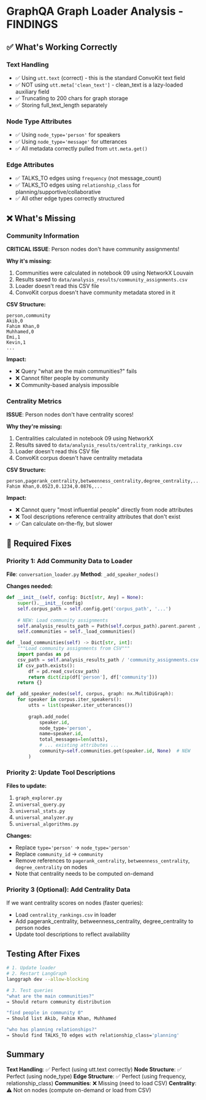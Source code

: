 # GraphQA Graph Loader Analysis - FINDINGS

## ✅ What's Working Correctly

### Text Handling
- ✅ Using `utt.text` (correct) - this is the standard ConvoKit text field
- ✅ NOT using `utt.meta['clean_text']` - clean_text is a lazy-loaded auxiliary field
- ✅ Truncating to 200 chars for graph storage
- ✅ Storing full_text_length separately

### Node Type Attributes
- ✅ Using `node_type='person'` for speakers
- ✅ Using `node_type='message'` for utterances
- ✅ All metadata correctly pulled from `utt.meta.get()`

### Edge Attributes  
- ✅ TALKS_TO edges using `frequency` (not message_count)
- ✅ TALKS_TO edges using `relationship_class` for planning/supportive/collaborative
- ✅ All other edge types correctly structured

## ❌ What's Missing

### Community Information
**CRITICAL ISSUE**: Person nodes don't have community assignments!

**Why it's missing:**
1. Communities were calculated in notebook 09 using NetworkX Louvain
2. Results saved to `data/analysis_results/community_assignments.csv`
3. Loader doesn't read this CSV file
4. ConvoKit corpus doesn't have community metadata stored in it

**CSV Structure:**
```
person,community
Akib,0
Fahim Khan,0
Muhhamed,0
Emi,1
Kevin,1
...
```

**Impact:**
- ❌ Query "what are the main communities?" fails
- ❌ Cannot filter people by community
- ❌ Community-based analysis impossible

### Centrality Metrics
**ISSUE**: Person nodes don't have centrality scores!

**Why they're missing:**
1. Centralities calculated in notebook 09 using NetworkX
2. Results saved to `data/analysis_results/centrality_rankings.csv`
3. Loader doesn't read this CSV file
4. ConvoKit corpus doesn't have centrality metadata

**CSV Structure:**
```
person,pagerank_centrality,betweenness_centrality,degree_centrality,...
Fahim Khan,0.0523,0.1234,0.0876,...
```

**Impact:**
- ❌ Cannot query "most influential people" directly from node attributes
- ❌ Tool descriptions reference centrality attributes that don't exist
- ✅ Can calculate on-the-fly, but slower

## 🔧 Required Fixes

### Priority 1: Add Community Data to Loader

**File**: `conversation_loader.py`
**Method**: `_add_speaker_nodes()`

**Changes needed:**
```python
def __init__(self, config: Dict[str, Any] = None):
    super().__init__(config)
    self.corpus_path = self.config.get('corpus_path', '...')
    
    # NEW: Load community assignments
    self.analysis_results_path = Path(self.corpus_path).parent.parent / 'analysis_results'
    self.communities = self._load_communities()

def _load_communities(self) -> Dict[str, int]:
    """Load community assignments from CSV"""
    import pandas as pd
    csv_path = self.analysis_results_path / 'community_assignments.csv'
    if csv_path.exists():
        df = pd.read_csv(csv_path)
        return dict(zip(df['person'], df['community']))
    return {}

def _add_speaker_nodes(self, corpus, graph: nx.MultiDiGraph):
    for speaker in corpus.iter_speakers():
        utts = list(speaker.iter_utterances())
        
        graph.add_node(
            speaker.id,
            node_type='person',
            name=speaker.id,
            total_messages=len(utts),
            # ... existing attributes ...
            community=self.communities.get(speaker.id, None)  # NEW
        )
```

### Priority 2: Update Tool Descriptions

**Files to update:**
1. `graph_explorer.py`
2. `universal_query.py`
3. `universal_stats.py`
4. `universal_analyzer.py`
5. `universal_algorithms.py`

**Changes:**
- Replace `type='person'` → `node_type='person'`
- Replace `community_id` → `community`
- Remove references to `pagerank_centrality`, `betweenness_centrality`, `degree_centrality` on nodes
- Note that centrality needs to be computed on-demand

### Priority 3 (Optional): Add Centrality Data

If we want centrality scores on nodes (faster queries):
- Load `centrality_rankings.csv` in loader
- Add pagerank_centrality, betweenness_centrality, degree_centrality to person nodes
- Update tool descriptions to reflect availability

## Testing After Fixes

```bash
# 1. Update loader
# 2. Restart LangGraph
langgraph dev --allow-blocking

# 3. Test queries
"what are the main communities?"
→ Should return community distribution

"find people in community 0"
→ Should list Akib, Fahim Khan, Muhhamed

"who has planning relationships?"
→ Should find TALKS_TO edges with relationship_class='planning'
```

## Summary

**Text Handling**: ✅ Perfect (using utt.text correctly)
**Node Structure**: ✅ Perfect (using node_type)
**Edge Structure**: ✅ Perfect (using frequency, relationship_class)
**Communities**: ❌ Missing (need to load CSV)
**Centrality**: ⚠️ Not on nodes (compute on-demand or load from CSV)
